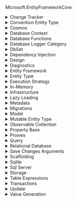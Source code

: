 Microsoft.EntityFrameworkCore

<details>
<summary>Change Tracker</summary>

* Classes
  * `ChangeTrackerExtensions` - Extension methods for ChangeTracker.
* Enums
  * `ChangeTrackingStrategy` - Indicates how the context detects changes to properties for an instance of the entity type.
* Namespaces
  * [`Microsoft.EntityFrameworkCore.ChangeTracking`](https://learn.microsoft.com/en-us/dotnet/api/microsoft.entityframeworkcore.changetracking?view=efcore-8.0)

</details>

<details>
<summary>Convention Entity Type</summary>

* Classes
  * `ConventionEntityTypeExtensions` - Extension methods for IConventionEntityType.

</details>

<details>
<summary>Cosmos</summary>

* Classes
  * `CosmosDatabaseFacadeExtensions` - Extension methods for the DatabaseFacade returned from Database that can be used only with the Cosmos provider.
  * `CosmosDbContextOptionsExtensions` - Cosmos-specific extension methods for DbContextOptionsBuilder.
  * `CosmosEntityTypeBuilderExtensions` - Cosmos-specific extension methods for EntityTypeBuilder.
  * `CosmosEntityTypeExtensions` - Entity type extension methods for Cosmos metadata.
  * `CosmosModelBuilderExtensions` - Cosmos-specific extension methods for ModelBuilder.
  * `CosmosModelExtensions` - Model extension methods for Cosmos metadata.
  * `CosmosPrimitiveCollectionBuilderExtensions` - Cosmos-specific extension methods for PrimitiveCollectionBuilder.
  * `CosmosPropertyBuilderExtensions` - Cosmos-specific extension methods for PropertyBuilder.
  * `CosmosPropertyExtensions` - Property extension methods for Cosmos metadata.
  * `CosmosQueryableExtensions` - Cosmos-specific extension methods for LINQ queries.
* Namespaces
  * [`Microsoft.EntityFrameworkCore.Cosmos.Metadata.Conventions`](https://learn.microsoft.com/en-us/dotnet/api/microsoft.entityframeworkcore.cosmos.metadata.conventions?view=efcore-8.0)

</details>

<details>
<summary>Database Context</summary>

* Classes
  * `DbContext` - A DbContext instance represents a session with the database and can be used to query and save instances of your entities. DbContext is a combination of the Unit Of Work and Repository patterns.
  * `DbContextOptions` - The options to be used by a DbContext. You normally override OnConfiguring(DbContextOptionsBuilder) or use a DbContextOptionsBuilder to create instances of this class and it is not designed to be directly constructed in your application code.
  * `DbContextOptions<TContext>` - The options to be used by a DbContext. You normally override OnConfiguring(DbContextOptionsBuilder) or use a DbContextOptionsBuilder<TContext> to create instances of this class and it is not designed to be directly constructed in your application code.
  * `DbContextOptionsBuilder` - Provides a simple API surface for configuring DbContextOptions. Databases (and other extensions) typically define extension methods on this object that allow you to configure the database connection (and other options) to be used for a context.
  * `DbContextOptionsBuilder<TContext>` - Provides a simple API surface for configuring DbContextOptions<TContext>. Databases (and other extensions) typically define extension methods on this object that allow you to configure the database connection (and other options) to be used for a context.
* Structs
  * `DbContextId` - A unique identifier for the context instance and pool lease, if any.
* Interfaces
  * `IDbContextFactory<TContext>` - Defines a factory for creating DbContext instances.

</details>

<details>
<summary>Database Functions</summary>

* Attributes
  * `DbFunctionAttribute` - Maps a static CLR method to a database function so that the CLR method may be used in LINQ queries. By convention uses the .NET method name as name of the database function and the default schema.
* Classes
  * `DbFunctions` - Provides CLR methods that get translated to database functions when used in LINQ to Entities queries. The methods on this class are accessed via Functions.
  * `DbFunctionsExtensions` - Provides CLR methods that get translated to database functions when used in LINQ to Entities queries. The methods on this class are accessed via Functions.

</details>

<details>
<summary>Database Logger Category</summary>

* Classes
  * `DbLoggerCategory` - An API for getting logger categories in an Intellisense/tab-completion friendly manner.
  * `DbLoggerCategory.ChangeTracking` - Logger category for messages from change detection and tracking.
  * `DbLoggerCategory.Database` - Logger categories for messages related to database interactions.
  * `DbLoggerCategory.Database.Command` - Logger category for command execution, including SQL sent to the database.
  * `DbLoggerCategory.Database.Connection` - Logger category for messages related to connection operations.
  * `DbLoggerCategory.Database.Transaction` - Logger category for messages related to transaction operations.
  * `DbLoggerCategory.Infrastructure` - Logger category for miscellaneous messages from the Entity Framework infrastructure.
  * `DbLoggerCategory.Migrations` - Logger category messages from Migrations.
  * `DbLoggerCategory.Model` - Logger categories for messages related to model building and metadata.
  * `DbLoggerCategory.Model.Validation` - Logger category for messages from model validation.
  * `DbLoggerCategory.Query` - Logger category for messages related to queries, excluding the generated SQL, which is in the DbLoggerCategory.Database.Command category.
  * `DbLoggerCategory.Scaffolding` - Logger category for messages from scaffolding/reverse engineering.
  * `DbLoggerCategory.Update` - Logger category for messages related to SaveChanges(), excluding messages specifically relating to database interactions which are covered by the DbLoggerCategory.Database categories.

</details>

<details>
<summary>DbSet</summary>

* Classes
  * `DbSet<TEntity>` - A DbSet<TEntity> can be used to query and save instances of TEntity. LINQ queries against a DbSet<TEntity> will be translated into queries against the database.

</details>

<details>
<summary>Dependency Injection</summary>

* Namespaces
  * [`Microsoft.Extensions.DependencyInjection`](https://learn.microsoft.com/en-us/dotnet/api/microsoft.extensions.dependencyinjection?view=efcore-8.0)

</details>

<details>
<summary>Design</summary>

* Namespaces
  * [`Microsoft.EntityFrameworkCore.Design`](https://learn.microsoft.com/en-us/dotnet/api/microsoft.entityframeworkcore.design?view=efcore-8.0)

</details>

<details>
<summary>Diagnostics</summary>

* Namespaces
  * [`Microsoft.EntityFrameworkCore.Diagnostics`](https://learn.microsoft.com/en-us/dotnet/api/microsoft.entityframeworkcore.diagnostics?view=efcore-8.0)

</details>

<details>
<summary>Entity Framework</summary>

* Attributes
  * `BackingFieldAttribute` - Names the backing field associated with this property or navigation property.
  * `CommentAttribute` - Marks a class, property or field with a comment to be set on the corresponding database table or column.
  * `DeleteBehaviorAttribute` - Configures the navigation property on the dependent side of a relationship to indicate how a delete operation is applied to dependent entities in a relationship when it is deleted or the relationship is severed.
  * `IndexAttribute` - Specifies an index to be generated in the database.
  * `KeylessAttribute` - Marks a type as keyless entity.
  * `OwnedAttribute` - Marks a type as owned. All references to this type will be configured as owned entity types.
  * `PrecisionAttribute` - Configures the precision of data that is allowed in this property. For example, if the property is a Decimal then this is the maximum number of digits.
  * `PrimaryKeyAttribute` - Specifies a primary key for the entity type mapped to this CLR type.
  * `UnicodeAttribute` - Configures the property as capable of persisting unicode characters.
* Classes
  * `EF` - Static methods that are useful in application code where there is not an EF type for the method to be accessed from. For example, referencing a shadow state property in a LINQ query.
  * `EntityFrameworkQueryableExtensions` - Entity Framework LINQ related extension methods.
* Enums
  * `AutoTransactionBehavior` - Indicates whether or not a transaction will be created automatically by SaveChanges() if a user transaction wasn't created via 'BeginTransaction' or provided via 'UseTransaction'.
  * `DataCompressionType` - Indicates type of data compression used on a index.
  * `DeleteBehavior` - Indicates how a delete operation is applied to dependent entities in a relationship when the principal is deleted or the relationship is severed.
  * `EntityState` - The state in which an entity is being tracked by a context.
  * `PropertyAccessMode` - Pass a value from this enum to UsePropertyAccessMode(PropertyAccessMode), UsePropertyAccessMode(PropertyAccessMode), or UsePropertyAccessMode(PropertyAccessMode) to change whether the property or backing field will be used when reading and writing to a property or field.
  * `QuerySplittingBehavior` - Indicates how the related collections in a query should be loaded from database.
  * `QueryTrackingBehavior` - Indicates how the results of a query are tracked by the ChangeTracker.
  * `WarningBehavior` - The runtime behavior of warnings generated by Entity Framework

</details>

<details>
<summary>Entity Type</summary>

* Attributes
  * `EntityTypeConfigurationAttribute` - Specifies the configuration type for the entity type.
  * `EntityTypeConfigurationAttribute<TConfiguration,TEntity>` - Specifies the configuration type for the entity type.
* Classes
  * `EntityTypeExtensions` - Entity type extension methods for IReadOnlyEntityType.
* Interfaces
  * `IEntityTypeConfiguration<TEntity>` - Allows configuration for an entity type to be factored into a separate class, rather than in-line in OnModelCreating(ModelBuilder). Implement this interface, applying configuration for the entity in the Configure(EntityTypeBuilder<TEntity>) method, and then apply the configuration to the model using ApplyConfiguration<TEntity>(IEntityTypeConfiguration<TEntity>) in OnModelCreating(ModelBuilder).

</details>

<details>
<summary>Execution Strategy</summary>

* Classes
  * `ExecutionStrategyExtensions` - Extension methods for IExecutionStrategy

</details>

<details>
<summary>In-Memory</summary>

* Classes
  * `InMemoryDatabaseFacadeExtensions` - In-memory specific extension methods for Database.
  * `InMemoryDbContextOptionsExtensions` - In-memory specific extension methods for DbContextOptionsBuilder.
  * `InMemoryEntityTypeBuilderExtensions` - Extension methods for EntityTypeBuilder for the in-memory provider.
  * `InMemoryEntityTypeExtensions` - Extension methods for IReadOnlyEntityType for the in-memory provider.
* Namespaces
  * [`Microsoft.EntityFrameworkCore.InMemory.Metadata.Conventions`](https://learn.microsoft.com/en-us/dotnet/api/microsoft.entityframeworkcore.inmemory.metadata.conventions?view=efcore-8.0)

</details>

<details>
<summary>Infrastructure</summary>

* Namespaces
  * [`Microsoft.EntityFrameworkCore.Infrastructure`](https://learn.microsoft.com/en-us/dotnet/api/microsoft.entityframeworkcore.infrastructure?view=efcore-8.0)

</details>

<details>
<summary>Lazy Loading</summary>

* Classes
  * `LazyLoadingProxiesOptionsBuilder` - Allows SQL Server specific configuration to be performed on DbContextOptions.

</details>

<details>
<summary>Metadata</summary>

* Namespaces
  * [`Microsoft.EntityFrameworkCore.Metadata`](https://learn.microsoft.com/en-us/dotnet/api/microsoft.entityframeworkcore.metadata?view=efcore-8.0)
  * [`Microsoft.EntityFrameworkCore.Metadata.Builders`](https://learn.microsoft.com/en-us/dotnet/api/microsoft.entityframeworkcore.metadata.builders?view=efcore-8.0)
  * [`Microsoft.EntityFrameworkCore.Metadata.Conventions`](https://learn.microsoft.com/en-us/dotnet/api/microsoft.entityframeworkcore.metadata.conventions?view=efcore-8.0)
  * [`Microsoft.EntityFrameworkCore.Metadata.Conventions.Infrastructure`](https://learn.microsoft.com/en-us/dotnet/api/microsoft.entityframeworkcore.metadata.conventions.infrastructure?view=efcore-8.0)

</details>

<details>
<summary>Migrations</summary>

* Namespaces
  * [`Microsoft.EntityFrameworkCore.Migrations`](https://learn.microsoft.com/en-us/dotnet/api/microsoft.entityframeworkcore.migrations?view=efcore-8.0)
  * [`Microsoft.EntityFrameworkCore.Migrations.Design`](https://learn.microsoft.com/en-us/dotnet/api/microsoft.entityframeworkcore.migrations.design?view=efcore-8.0)
  * [`Microsoft.EntityFrameworkCore.Migrations.Operations`](https://learn.microsoft.com/en-us/dotnet/api/microsoft.entityframeworkcore.migrations.operations?view=efcore-8.0)
  * [`Microsoft.EntityFrameworkCore.Migrations.Operations.Builders`](https://learn.microsoft.com/en-us/dotnet/api/microsoft.entityframeworkcore.migrations.operations.builders?view=efcore-8.0)

</details>

<details>
<summary>Model</summary>

* Classes
  * `ModelBuilder` - Provides a simple API surface for configuring a IMutableModel that defines the shape of your entities, the relationships between them, and how they map to the database.
  * `ModelConfigurationBuilder` - Provides a simple API surface for setting defaults and configuring conventions before they run.
  * `ModelCreationDependencies` - This is an internal API that supports the Entity Framework Core infrastructure and not subject to the same compatibility standards as public APIs. It may be changed or removed without notice in any release. You should only use it directly in your code with extreme caution and knowing that doing so can result in application failures when updating to a new Entity Framework Core release.

</details>

<details>
<summary>Mutable Entity Type</summary>

* Classes
  * `MutableEntityTypeExtensions` - Extension methods for IMutableEntityType.

</details>

<details>
<summary>Observable Collection</summary>

* Classes
  * `ObservableCollectionExtensions` - Extension methods for ObservableCollection<T>.

</details>

<details>
<summary>Property Base</summary>

* Classes
  * `PropertyBaseExtensions` - Extension methods for IReadOnlyPropertyBase.

</details>

<details>
<summary>Proxies</summary>

* Classes
  * `ProxiesExtensions` - Extension methods related to use of proxies with Entity Framework Core.

</details>

<details>
<summary>Query</summary>

* Namespaces
  * [`Microsoft.EntityFrameworkCore.Query`](https://learn.microsoft.com/en-us/dotnet/api/microsoft.entityframeworkcore.query?view=efcore-8.0)
  * [`Microsoft.EntityFrameworkCore.Query.SqlExpressions`](https://learn.microsoft.com/en-us/dotnet/api/microsoft.entityframeworkcore.query.sqlexpressions?view=efcore-8.0)

</details>

<details>
<summary>Relational Database</summary>

* Classes
  * `RelationalComplexTypeExtensions` - Complex type extension methods for relational database metadata.
  * `RelationalComplexTypePrimitiveCollectionBuilderExtensions` - Relational database specific extension methods for ComplexTypePrimitiveCollectionBuilder.
  * `RelationalComplexTypePropertyBuilderExtensions` - Relational database specific extension methods for ComplexTypePropertyBuilder.
  * `RelationalDatabaseFacadeExtensions` - Extension methods for the DatabaseFacade returned from Database that can be used only with relational database providers.
  * `RelationalDbFunctionsExtensions` - Provides CLR methods that get translated to database functions when used in LINQ to Entities queries. The methods on this class are accessed via Functions.
  * `RelationalElementTypeBuilderExtensions` - Relational database specific extension methods for ElementTypeBuilder.
  * `RelationalElementTypeExtensions` - IElementType extension methods for relational database metadata.
  * `RelationalEntityTypeBuilderExtensions` - Relational database specific extension methods for EntityTypeBuilder.
  * `RelationalEntityTypeExtensions` - Entity type extension methods for relational database metadata.
  * `RelationalForeignKeyBuilderExtensions` - Relational database specific extension methods for relationship builders.
  * `RelationalForeignKeyExtensions` - Foreign key extension methods for relational database metadata.
  * `RelationalIndexBuilderExtensions` - Relational database specific extension methods for IndexBuilder.
  * `RelationalIndexExtensions` - Index extension methods for relational database metadata.
  * `RelationalKeyBuilderExtensions` - Relational database specific extension methods for KeyBuilder.
  * `RelationalKeyExtensions` - Key extension methods for relational database metadata.
  * `RelationalModelBuilderExtensions` - Relational database specific extension methods for ModelBuilder.
  * `RelationalModelExtensions` - Relational-specific model extension methods.
  * `RelationalOwnedNavigationBuilderExtensions` - Relational database specific extension methods for OwnedNavigationBuilder.
  * `RelationalPrimitiveCollectionBuilderExtensions` - Relational database specific extension methods for PrimitiveCollectionBuilder.
  * `RelationalPropertiesConfigurationBuilderExtensions` - Relational database specific extension methods for PropertiesConfigurationBuilder.
  * `RelationalPropertyBuilderExtensions` - Relational database specific extension methods for PropertyBuilder.
  * `RelationalPropertyExtensions` - Property extension methods for relational database metadata.
  * `RelationalQueryableExtensions` - Relational database specific extension methods for LINQ queries.
  * `RelationalTriggerBuilderExtensions` - Relational database specific extension methods for TriggerBuilder.
  * `RelationalTriggerExtensions` - Trigger extension methods for relational database metadata.
  * `RelationalTypeBaseExtensions` - Type extension methods for relational database metadata.
  * `RelationalTypeMappingConfigurationBuilderExtensions` - Relational database specific extension methods for TypeMappingConfigurationBuilder.

</details>

<details>
<summary>Save Changes Arguments</summary>

* Classes
  * `SaveChangesEventArgs` - Base event arguments for the DbContext.SaveChanges and DbContext.SaveChangesAsync events.
  * `SaveChangesFailedEventArgs` - Event arguments for the SaveChangesFailed event.
  * `SavedChangesEventArgs` - Event arguments for the SavedChanges event.
  * `SavingChangesEventArgs` - Event arguments for the SavingChanges event.

</details>

<details>
<summary>Scaffolding</summary>

* Classes
  * `ScaffoldingModelExtensions` - Design-time model extensions.
* Namespaces
  * [`Microsoft.EntityFrameworkCore.Scaffolding`](https://learn.microsoft.com/en-us/dotnet/api/microsoft.entityframeworkcore.scaffolding?view=efcore-8.0)
  * [`Microsoft.EntityFrameworkCore.Scaffolding.Metadata`](https://learn.microsoft.com/en-us/dotnet/api/microsoft.entityframeworkcore.scaffolding.metadata?view=efcore-8.0)

</details>

<details>
<summary>Sqlite</summary>

* Classes
  * `SqliteComplexTypePropertyBuilderExtensions` - SQLite-specific extension methods for ComplexTypePropertyBuilder.
  * `SqliteDatabaseFacadeExtensions` - SQLite specific extension methods for Database.
  * `SqliteDbContextOptionsBuilderExtensions` - SQLite specific extension methods for DbContextOptionsBuilder.
  * `SqliteDbFunctionsExtensions` - Contains extension methods on DbFunctions for the Microsoft.EntityFrameworkCore.Sqlite provider.
  * `SqliteEntityTypeExtensions` - Entity type extension methods for Sqlite-specific metadata.
  * `SqliteEntityTypeMappingFragmentExtensions` - SQLite specific extension methods for IReadOnlyEntityTypeMappingFragment.
  * `SqliteNetTopologySuiteDbContextOptionsBuilderExtensions` - NetTopologySuite specific extension methods for SqliteDbContextOptionsBuilder.
  * `SqlitePropertyBuilderExtensions` - SQLite-specific extension methods for PropertyBuilder.
  * `SqlitePropertyExtensions` - Extension methods for IProperty for SQLite metadata.
  * `SqliteTableBuilderExtensions` - Sqlite-specific extension methods for TableBuilder.
  * `SqliteTableExtensions` - SQLite specific extension methods for ITable.
* Namespaces
  * [`Microsoft.EntityFrameworkCore.Sqlite.Query.SqlExpressions.Internal`](https://learn.microsoft.com/en-us/dotnet/api/microsoft.entityframeworkcore.sqlite.query.sqlexpressions.internal?view=efcore-8.0)
  * [`Microsoft.EntityFrameworkCore.Sqlite.Storage.Json`](https://learn.microsoft.com/en-us/dotnet/api/microsoft.entityframeworkcore.sqlite.storage.json?view=efcore-8.0)
  * [`Microsoft.EntityFrameworkCore.Sqlite.Storage.Json.Internal`](https://learn.microsoft.com/en-us/dotnet/api/microsoft.entityframeworkcore.sqlite.storage.json.internal?view=efcore-8.0)

</details>

<details>
<summary>Sql Server</summary>

* Classes
  * `SqlServerComplexTypePrimitiveCollectionBuilderExtensions` - SQL Server specific extension methods for ComplexTypePrimitiveCollectionBuilder.
  * `SqlServerComplexTypePropertyBuilderExtensions` - SQL Server specific extension methods for ComplexTypePropertyBuilder.
  * `SqlServerDatabaseFacadeExtensions` - SQL Server specific extension methods for Database.
  * `SqlServerDbContextOptionsExtensions` - SQL Server specific extension methods for DbContextOptionsBuilder.
  * `SqlServerDbFunctionsExtensions` - Provides CLR methods that get translated to database functions when used in LINQ to Entities queries. The methods on this class are accessed via Functions.
  * `SqlServerDbSetExtensions` - Sql Server database specific extension methods for LINQ queries rooted in DbSet.
  * `SqlServerEntityTypeBuilderExtensions` - SQL Server specific extension methods for EntityTypeBuilder.
  * `SqlServerEntityTypeExtensions` - Entity type extension methods for SQL Server-specific metadata.
  * `SqlServerEntityTypeMappingFragmentExtension` - SQL Server specific extension methods for IReadOnlyEntityTypeMappingFragment.
  * `SqlServerIndexBuilderExtensions` - SQL Server specific extension methods for IndexBuilder.
  * `SqlServerIndexExtensions` - Index extension methods for SQL Server-specific metadata.
  * `SqlServerKeyBuilderExtensions` - SQL Server specific extension methods for KeyBuilder.
  * `SqlServerKeyExtensions` - Key extension methods for SQL Server-specific metadata.
  * `SqlServerModelBuilderExtensions` - SQL Server specific extension methods for ModelBuilder.
  * `SqlServerModelExtensions` - Model extension methods for SQL Server-specific metadata.
  * `SqlServerPrimitiveCollectionBuilderExtensions` - SQL Server specific extension methods for PrimitiveCollectionBuilder.
  * `SqlServerPropertyBuilderExtensions` - SQL Server specific extension methods for PropertyBuilder.
  * `SqlServerPropertyExtensions` - Property extension methods for SQL Server-specific metadata.
  * `SqlServerRetryingExecutionStrategy` - An IExecutionStrategy implementation for retrying failed executions on SQL Server.
  * `SqlServerTableBuilderExtensions` - SQL Server specific extension methods for TableBuilder.
  * `SqlServerTableExtensions` - SQL Server specific extension methods for ITable.

</details>

<details>
<summary>Storage</summary>

* Namespaces
  * [`Microsoft.EntityFrameworkCore.Storage`](https://learn.microsoft.com/en-us/dotnet/api/microsoft.entityframeworkcore.storage?view=efcore-8.0)
  * [`Microsoft.EntityFrameworkCore.Storage.Json`](https://learn.microsoft.com/en-us/dotnet/api/microsoft.entityframeworkcore.storage.json?view=efcore-8.0)
  * [`Microsoft.EntityFrameworkCore.Storage.ValueConversion`](https://learn.microsoft.com/en-us/dotnet/api/microsoft.entityframeworkcore.storage.valueconversion?view=efcore-8.0)

</details>

<details>
<summary>Table Expressions</summary>

* Classes
  * `TableExpressionExtensions` - Type extension methods for TableExpressionBase and related types.

</details>

<details>
<summary>Transactions</summary>

* Namespaces
  * [`System.Transactions`](https://learn.microsoft.com/en-us/dotnet/api/system.transactions?view=efcore-8.0)

</details>

<details>
<summary>Update</summary>

* Exception Classes
  * `DbUpdateConcurrencyException` - An exception that is thrown when a concurrency violation is encountered while saving to the database. A concurrency violation occurs when an unexpected number of rows are affected during save. This is usually because the data in the database has been modified since it was loaded into memory.
  * `DbUpdateException` - An exception that is thrown when an error is encountered while saving to the database.
* Namespaces
  * [`Microsoft.EntityFrameworkCore.Update`](https://learn.microsoft.com/en-us/dotnet/api/microsoft.entityframeworkcore.update?view=efcore-8.0)

</details>

<details>
<summary>Value Generation</summary>

* Namespaces
  * [`Microsoft.EntityFrameworkCore.ValueGeneration`](https://learn.microsoft.com/en-us/dotnet/api/microsoft.entityframeworkcore.valuegeneration?view=efcore-8.0)

</details>
